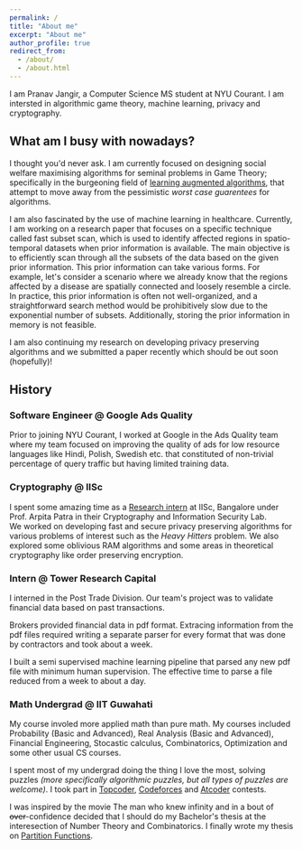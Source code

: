 ```yaml
---
permalink: /
title: "About me"
excerpt: "About me"
author_profile: true
redirect_from: 
  - /about/
  - /about.html
---
```


I am Pranav Jangir, a Computer Science MS student at NYU Courant. I am intersted in algorithmic game theory, machine learning, privacy and cryptography. 

## What am I busy with nowadays?

I thought you'd never ask. I am currently focused on designing social welfare maximising algorithms for seminal problems in Game Theory; specifically in the burgeoning field of [learning augmented algorithms](https://en.wikipedia.org/wiki/Learning_augmented_algorithm), that attempt to move away from the pessimistic *worst case guarentees* for algorithms.


I am also fascinated by the use of machine learning in healthcare. Currently, I am working on a research paper that focuses on a specific technique called fast subset scan, which is used to identify affected regions in spatio-temporal datasets when prior information is available. The main objective is to efficiently scan through all the subsets of the data based on the given prior information. This prior information can take various forms. For example, let's consider a scenario where we already know that the regions affected by a disease are spatially connected and loosely resemble a circle.   
In practice, this prior information is often not well-organized, and a straightforward search method would be prohibitively slow due to the exponential number of subsets. Additionally, storing the prior information in memory is not feasible.


I am also continuing my research on developing privacy preserving algorithms and we submitted a paper recently which should be out soon (hopefully)!

## History

### Software Engineer @ Google Ads Quality

Prior to joining NYU Courant, I worked at Google in the Ads Quality team where my team focused on improving the quality of ads for low resource languages like Hindi, Polish, Swedish etc. that constituted of non-trivial percentage of query traffic but having limited training data.


### Cryptography @ IISc

I spent some amazing time as a [Research intern](https://www.csa.iisc.ac.in/~cris/pranav_j.html) at IISc, Bangalore under Prof. Arpita Patra in their Cryptography and Information Security Lab.   
We worked on developing fast and secure privacy preserving algorithms for various problems of interest such as the *Heavy Hitters* problem. We also explored some oblivious RAM algorithms and some areas in theoretical cryptography like order preserving encryption.


### Intern @ Tower Research Capital

I interned in the Post Trade Division. Our team's project was to validate financial data based on past transactions.

Brokers provided financial data in pdf format. Extracing information from the pdf files required writing a separate parser for every format that was done by contractors and took about a week.

I built a semi supervised machine learning pipeline that parsed any new pdf file with minimum human supervision. The effective time to parse a file reduced from a week to about a day.

### Math Undergrad @ IIT Guwahati

My course involed more applied math than pure math. My courses included Probability (Basic and Advanced), Real Analysis (Basic and Advanced), Financial Engineering, Stocastic calculus, Combinatorics, Optimization and some other usual CS courses.

I spent most of my undergrad doing the thing I love the most, solving puzzles *(more specifically algorithmic puzzles, but all types of puzzles are welcome)*. I took part in [Topcoder](https://www.topcoder.com/members/tsu), [Codeforces](https://codeforces.com/profile/final_tsu) and [Atcoder](https://atcoder.jp/users/tsu) contests.

I was inspired by the movie The man who knew infinity and in a bout of ~~over~~-confidence decided that I should do my Bachelor's thesis at the interesection of Number Theory and Combinatorics. I finally wrote my thesis on [Partition Functions](https://github.com/pranavjangir/PartitionFunctions/blob/main/bachelor_thesis_presentation_partition_functions.pdf).